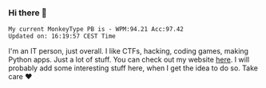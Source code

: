 ### Hi there 👋
<!-- PB START -->
```
My current MonkeyType PB is - WPM:94.21 Acc:97.42
Updated on: 16:19:57 CEST Time
```
<!-- PB END -->
I'm an IT person, just overall. I like CTFs, hacking, coding games, making Python apps. Just a lot of stuff.
You can check out my website [here](https://skill3472.github.io/).
I will probably add some interesting stuff here, when I get the idea to do so. Take care ❤️

